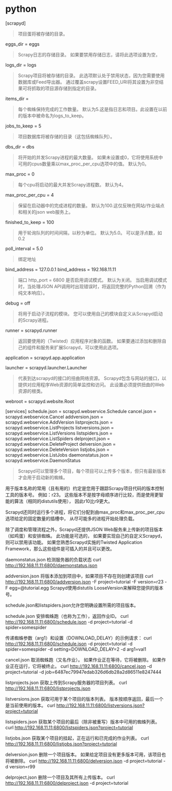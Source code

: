 # python
[scrapyd]
> 项目蛋将被存储的目录。

eggs_dir    = eggs
> Scrapy日志的存储目录。 如果要禁用存储日志，请将此选项设置为空，

logs_dir    = logs
> Scrapy项目将被存储的目录。 此选项默认处于禁用状态，因为您需要使用数据库或Feed导出器。 通过覆盖scrapy设置FEED_URI将其设置为非空结果可将抓取的项目源存储到指定的目录。

items_dir   =
> 每个蜘蛛保持完成的工作数量。 默认为5.这是指日志和项目。此设置在以前的版本中被命名为logs_to_keep。

jobs_to_keep = 5
> 项目数据库将被存储的目录（这包括蜘蛛队列）。

dbs_dir     = dbs
> 将开始的并发Scrapy进程的最大数量。 如果未设置或0，它将使用系统中可用的cpus数量乘以max_proc_per_cpu选项中的值。 默认为0。

max_proc    = 0
> 每个cpu将启动的最大并发Scrapy进程数。 默认为4。

max_proc_per_cpu = 4
> 保留在启动器中的完成进程的数量。 默认为100.这仅反映在网站/作业端点和相关的json web服务上。

finished_to_keep = 100
> 用于轮询队列的时间间隔，以秒为单位。 默认为5.0。 可以是浮点数，如0.2

poll_interval = 5.0
> 绑定地址

bind_address = 127.0.0.1
bind_address = 192.168.11.11

> 端口
http_port   = 6800
> 是否启用调试模式。 默认为关闭。 当启用调试模式时，当处理JSON API调用时出现错误时，将返回完整的Python回溯（作为纯文本响应）。

debug       = off
> 将用于启动子流程的模块。 您可以使用自己的模块自定义从Scrapyd启动的Scrapy进程。

runner      = scrapyd.runner
> 返回要使用的（Twisted）应用程序对象的函数。 如果要通过添加和删除自己的组件和服务来扩展Scrapyd，可以使用此选项。

application = scrapyd.app.application

launcher    = scrapyd.launcher.Launcher
> 代表到达scrapyd的接口的扭曲网络资源。 Scrapyd包含与网站的接口，以提供对应用程序Web资源的简单监控和访问。 此设置必须提供扭曲的Web资源的根类。

webroot     = scrapyd.website.Root

[services]
schedule.json     = scrapyd.webservice.Schedule
cancel.json       = scrapyd.webservice.Cancel
addversion.json   = scrapyd.webservice.AddVersion
listprojects.json = scrapyd.webservice.ListProjects
listversions.json = scrapyd.webservice.ListVersions
listspiders.json  = scrapyd.webservice.ListSpiders
delproject.json   = scrapyd.webservice.DeleteProject
delversion.json   = scrapyd.webservice.DeleteVersion
listjobs.json     = scrapyd.webservice.ListJobs
daemonstatus.json = scrapyd.webservice.DaemonStatus

> Scrapyd可以管理多个项目，每个项目可以上传多个版本，但只有最新版本才会用于启动新的蜘蛛。

用于版本名称的常用（且有用的）约定是您用于跟踪Scrapy项目代码的版本控制工具的版本号。 
例如：r23。 这些版本不是按字母顺序进行比较，而是使用更智能的算法（相同的distutils使用），
因此r10比r9更大。

Scrapyd还同时运行多个进程，将它们分配到由max_proc和max_proc_per_cpu选项给定的固定数量的插槽中，
从尽可能多的进程开始处理负载。

除了调度和管理流程之外，Scrapyd还提供JSON Web服务来上传新的项目版本（如鸡蛋）和安排蜘蛛。 此功能是可选的，
如果要实现自己的自定义Scrapyd，则可以禁用该功能。 
如果您熟悉Scrapyd实施的Twisted Application Framework，那么这些组件是可插入的并且可以更改。

daemonstatus.json
检测服务器的负载状态
curl http://192.168.11.11:6800/daemonstatus.json

addversion.json
将版本添加到项目中，如果项目不存在则创建该项目
curl http://192.168.11.11:6800/addversion.json -F project=tutorial -F version=r23 -F egg=@tutorial.egg
Scrapyd使用distutils LooseVersion来解释您提供的版本号。

schedule.json和listspiders.json允许您明确设置所需的项目版本。

schedule.json
安排蜘蛛跑（也称为工作），返回作业ID。
curl http://192.168.11.11:6800/schedule.json -d project=tutorial -d spider=somespider

传递蜘蛛参数（arg1）和设置（DOWNLOAD_DELAY）的示例请求：
curl http://192.168.11.11:6800/schedule.json -d project=tutorial -d spider=somespider -d setting=DOWNLOAD_DELAY=2 -d arg1=val1

cancel.json
取消蜘蛛跑（又名作业）。 如果作业正在等待，它将被删除。 如果作业正在运行，它将被终止。
curl http://192.168.11.11:6800/cancel.json -d project=tutorial -d job=6487ec79947edab326d6db28a2d86511e8247444

listprojects.json
获取上传到Scrapy服务器的项目列表。
curl http://192.168.11.11:6800/listprojects.json

listversions.json
获取可用于某个项目的版本列表。 版本按顺序返回，最后一个是当前使用的版本。
curl http://192.168.11.11:6800/listversions.json?project=tutorial

listspiders.json
获取某个项目的最后（除非被重写）版本中可用的蜘蛛列表。
curl http://192.168.11.11:6800/listspiders.json?project=tutorial

listjobs.json
获取某个项目的挂起，正在运行和已完成的作业列表。
curl http://192.168.11.11:6800/listjobs.json?project=tutorial

delversion.json
删除一个项目版本。 如果给定项目没有更多版本可用，该项目也将被删除。
curl http://192.168.11.11:6800/delversion.json -d project=tutorial -d version=r99

delproject.json
删除一个项目及其所有上传版本。
curl http://192.168.11.11:6800/delproject.json -d project=tutorial
